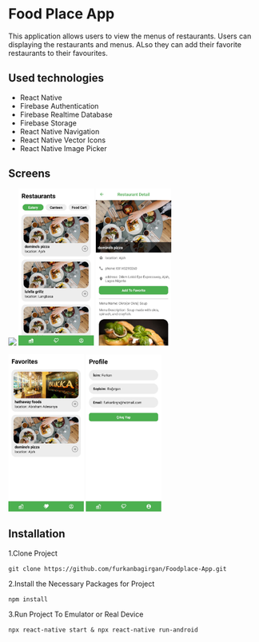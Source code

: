 # Food Place App
This application allows users to view the menus of restaurants. Users can displaying the restaurants and menus. ALso they can add their favorite restaurants to their favourites.

## Used technologies
- React Native
- Firebase Authentication
- Firebase Realtime Database
- Firebase Storage
- React Native Navigation
- React Native Vector Icons
- React Native Image Picker

## Screens
<p><img src="screens/screenRecording.gif" width="30%">
<img src="screens/homePage.jpg" width="30%">
<img src="screens/detailPage.jpg" width="30%"></p>
<img src="screens/favoritesPage.jpg" width="30%">
<img src="screens/profilePage.jpg" width="30%">


## Installation
1.Clone Project
```
git clone https://github.com/furkanbagirgan/Foodplace-App.git
```
2.Install the Necessary Packages for Project
```
npm install
```
3.Run Project To Emulator or Real Device
```
npx react-native start & npx react-native run-android
```
